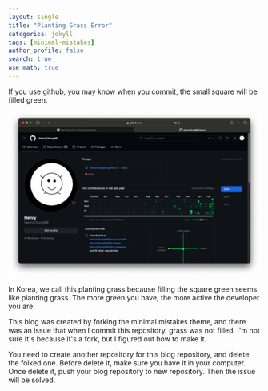```yaml
---
layout: single
title: "Planting Grass Error"
categories: jekyll
tags: [minimal-mistakes]
author_profile: false
search: true
use_math: true
---
```


If you use github, you may know when you commit, the small square will be filled green.

![des1](/assets/images/2024-02-25-plantGrass/des1.png)

In Korea, we call this planting grass because filling the square green seems like planting grass. The more green you have, the more active the developer you are.

This blog was created by forking the minimal mistakes theme, and there was an issue that when I commit this repository, grass was not filled. I'm not sure it's because it's a fork, but I figured out how to make it.

You need to create another repository for this blog repository, and delete the folked one. Before delete it, make sure you have it in your computer. Once delete it, push your blog repository to new repository. Then the issue will be solved.
